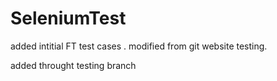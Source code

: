 # SeleniumTest

added intitial FT test cases .
modified from git website testing.

added throught testing branch
